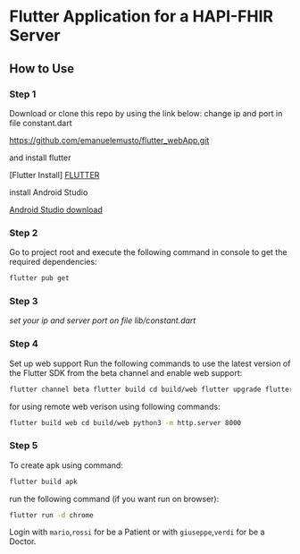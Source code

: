 # Flutter Application for a HAPI-FHIR Server

## How to Use 
 
### Step 1

Download or clone this repo by using the link below: change ip and port in file constant.dart

https://github.com/emanuelemusto/flutter_webApp.git

and install flutter

[Flutter Install] [FLUTTER]

install Android Studio

[Android Studio download][ANDROIDSTUDIO]

### Step 2

Go to project root and execute the following command in console to get the required dependencies:
```sh
flutter pub get
```
### Step 3

 _set your ip and server port on file lib/constant.dart_


### Step 4

Set up web support Run the following commands to use the latest version of the Flutter SDK from the beta channel and enable web support:

```sh
flutter channel beta flutter build cd build/web flutter upgrade flutter config --enable-web
```

for using remote web verison using following commands:

```sh
flutter build web cd build/web python3 -m http.server 8000
```

### Step 5

To create apk using command: 
```sh
flutter build apk
```

run the following command (if you want run on browser): 
```sh
flutter run -d chrome
```


Login with `mario`,`rossi` for be a Patient or with `giuseppe`,`verdi` for be a Doctor.

[//]: # (These are reference links used in the body of this note and get stripped out when the markdown processor does its job. There is no need to format nicely because it shouldn't be seen. Thanks SO - http://stackoverflow.com/questions/4823468/store-comments-in-markdown-syntax)

   [FLUTTER]: <https://flutter.dev/docs/get-started/install>
   [ANDROIDSTUDIO]: <https://developer.android.com/studio>
